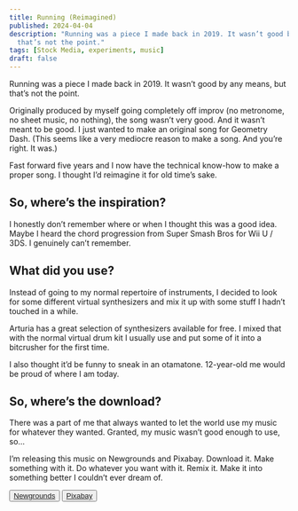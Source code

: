 ```yaml
---
title: Running (Reimagined)
published: 2024-04-04
description: "Running was a piece I made back in 2019. It wasn’t good by any means, but
  that’s not the point."
tags: [Stock Media, experiments, music]
draft: false
---
```


Running was a piece I made back in 2019. It wasn’t good by any means, but that’s not the point.

Originally produced by myself going completely off improv (no metronome, no sheet music, no nothing), the song wasn’t very good. And it wasn’t meant to be good. I just wanted to make an original song for Geometry Dash. (This seems like a very mediocre reason to make a song. And you’re right. It was.)

Fast forward five years and I now have the technical know-how to make a proper song. I thought I’d reimagine it for old time’s sake.

## So, where’s the inspiration?

I honestly don’t remember where or when I thought this was a good idea. Maybe I heard the chord progression from Super Smash Bros for Wii U / 3DS. I genuinely can’t remember.

## What did you use?

Instead of going to my normal repertoire of instruments, I decided to look for some different virtual synthesizers and mix it up with some stuff I hadn’t touched in a while.

Arturia has a great selection of synthesizers available for free. I mixed that with the normal virtual drum kit I usually use and put some of it into a bitcrusher for the first time.

I also thought it’d be funny to sneak in an otamatone. 12-year-old me would be proud of where I am today.

## So, where’s the download?

There was a part of me that always wanted to let the world use my music for whatever they wanted. Granted, my music wasn’t good enough to use, so…

I’m releasing this music on Newgrounds and Pixabay. Download it. Make something with it. Do whatever you want with it. Remix it. Make it into something better I couldn’t ever dream of.

<button class="bg-transparent hover:bg-purple-100 text-purple-700 font-semibold hover:text-white py-2 px-4 border border-purple-500 hover:border-transparent rounded">
  <a href="https://www.newgrounds.com/audio/listen/1310891">Newgrounds</a>
</button>

<button class="bg-transparent hover:bg-purple-100 text-purple-700 font-semibold hover:text-white py-2 px-4 border border-purple-500 hover:border-transparent rounded">
  <a href="https://pixabay.com/music/beats-running-reimagined-200232/">Pixabay</a>
</button>

